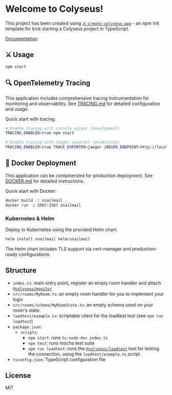 # Welcome to Colyseus!

This project has been created using [⚔️ `create-colyseus-app`](https://github.com/colyseus/create-colyseus-app/) - an npm init template for kick starting a Colyseus project in TypeScript.

[Documentation](http://docs.colyseus.io/)

## :crossed_swords: Usage

```
npm start
```

## 🔍 OpenTelemetry Tracing

This application includes comprehensive tracing instrumentation for monitoring and observability. See [TRACING.md](./TRACING.md) for detailed configuration and usage.

Quick start with tracing:

```bash
# Enable tracing with console output (development)
TRACING_ENABLED=true npm start

# Enable tracing with Jaeger exporter (production)
TRACING_ENABLED=true TRACE_EXPORTER=jaeger JAEGER_ENDPOINT=http://localhost:14268/api/traces npm start
```

## 🐳 Docker Deployment

This application can be containerized for production deployment. See [DOCKER.md](./DOCKER.md) for detailed instructions.

Quick start with Docker:

```bash
docker build -t snailmail .
docker run -p 2567:2567 snailmail
```

### Kubernetes & Helm

Deploy to Kubernetes using the provided Helm chart:

```bash
helm install snailmail helm/snailmail
```

The Helm chart includes TLS support via cert-manager and production-ready configurations.

## Structure

- `index.ts`: main entry point, register an empty room handler and attach [`@colyseus/monitor`](https://github.com/colyseus/colyseus-monitor)
- `src/rooms/MyRoom.ts`: an empty room handler for you to implement your logic
- `src/rooms/schema/MyRoomState.ts`: an empty schema used on your room's state.
- `loadtest/example.ts`: scriptable client for the loadtest tool (see `npm run loadtest`)
- `package.json`:
  - `scripts`:
    - `npm start`: runs `ts-node-dev index.ts`
    - `npm test`: runs mocha test suite
    - `npm run loadtest`: runs the [`@colyseus/loadtest`](https://github.com/colyseus/colyseus-loadtest/) tool for testing the connection, using the `loadtest/example.ts` script.
- `tsconfig.json`: TypeScript configuration file

## License

MIT
